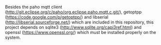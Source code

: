 Besides the paho mqtt client (http://git.eclipse.org/c/paho/org.eclipse.paho.mqtt.c.git/), getoptpp (https://code.google.com/p/getoptpp/) and libserial (http://libserial.sourceforge.net/) which are included in this repository, this project depends on sqlite3 (http://www.sqlite.org/capi3ref.html) and openssl (https://www.openssl.org/) which must be installed properly on the system.
